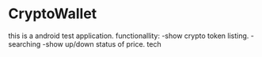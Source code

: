 # CryptoWallet
this is a android test application.
functionallity: 
-show crypto token listing.
-searching
-show up/down status of price.
tech
